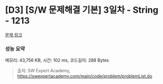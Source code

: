 # [D3] [S/W 문제해결 기본] 3일차 - String - 1213 

[문제 링크](https://swexpertacademy.com/main/code/problem/problemDetail.do?contestProbId=AV14P0c6AAUCFAYi) 

### 성능 요약

메모리: 43,756 KB, 시간: 102 ms, 코드길이: 288 Bytes



> 출처: SW Expert Academy, https://swexpertacademy.com/main/code/problem/problemList.do